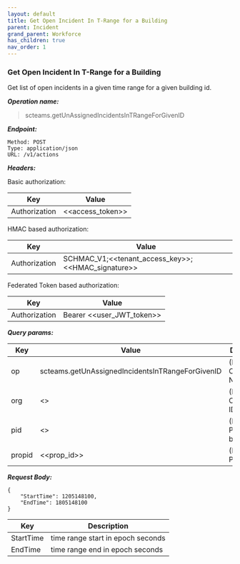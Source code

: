 ```yaml
---
layout: default
title: Get Open Incident In T-Range for a Building
parent: Incident
grand_parent: Workforce
has_children: true
nav_order: 1
---
```


### Get Open Incident In T-Range for a Building

Get list of open incidents in a given time range for a given building id.

***Operation name:***

> scteams.getUnAssignedIncidentsInTRangeForGivenID

***Endpoint:***

```
Method: POST
Type: application/json
URL: /v1/actions
```

***Headers:***

Basic authorization:

|Key|Value|
|---|---|
|Authorization|<<access_token>>|


HMAC based authorization:

|Key|Value|
|---|---|
|Authorization|SCHMAC_V1;<<tenant_access_key>>;<<HMAC_signature>>|

Federated Token based authorization:

|Key|Value|
|---|---|
|Authorization|Bearer <<user_JWT_token>>|

***Query params:***

| Key | Value | Description |
| --- | ------|-------------|
| op | scteams.getUnAssignedIncidentsInTRangeForGivenID | (Required) Operation Name |
| org | <<org>> | (Required) Organisation ID |
| pid | <<pid>> | (Required) Project OR building ID |
| propid | <<prop_id>> | (Required) Property ID |


***Request Body:***

```
{
    "StartTime": 1205148100,
    "EndTime": 1805148100
}
```

| Key | Description |
| --- |-------------|
|StartTime|time range start in epoch seconds|
|EndTime|time range end in epoch seconds|